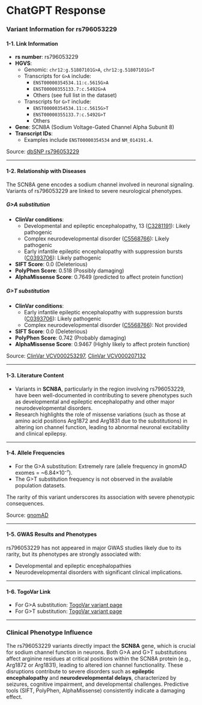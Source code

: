 # ChatGPT Response

### Variant Information for rs796053229

#### 1-1. **Link Information**
- **rs number**: rs796053229
- **HGVS**: 
  - Genomic: `chr12:g.51807101G>A`, `chr12:g.51807101G>T`
  - Transcripts for `G>A` include:
    - `ENST00000354534.11:c.5615G>A`
    - `ENST00000355133.7:c.5492G>A`
    - Others (see full list in the dataset)
  - Transcripts for `G>T` include:
    - `ENST00000354534.11:c.5615G>T`
    - `ENST00000355133.7:c.5492G>T`
    - Others
- **Gene**: SCN8A (Sodium Voltage-Gated Channel Alpha Subunit 8)
- **Transcript IDs**:
  - Examples include `ENST00000354534` and `NM_014191.4`.

Source: [dbSNP rs796053229](https://identifiers.org/dbsnp/rs796053229)

---

#### 1-2. **Relationship with Diseases**
The SCN8A gene encodes a sodium channel involved in neuronal signaling. Variants of rs796053229 are linked to severe neurological phenotypes.

##### **G>A substitution**
- **ClinVar conditions**:
  - Developmental and epileptic encephalopathy, 13 ([C3281191](https://www.ncbi.nlm.nih.gov/medgen/C3281191)): Likely pathogenic
  - Complex neurodevelopmental disorder ([C5568766](https://www.ncbi.nlm.nih.gov/medgen/C5568766)): Likely pathogenic
  - Early infantile epileptic encephalopathy with suppression bursts ([C0393706](https://www.ncbi.nlm.nih.gov/medgen/C0393706)): Likely pathogenic
- **SIFT Score**: 0.0 (Deleterious)
- **PolyPhen Score**: 0.518 (Possibly damaging)
- **AlphaMissense Score**: 0.7649 (predicted to affect protein function)

##### **G>T substitution**
- **ClinVar conditions**:
  - Early infantile epileptic encephalopathy with suppression bursts ([C0393706](https://www.ncbi.nlm.nih.gov/medgen/C0393706)): Likely pathogenic
  - Complex neurodevelopmental disorder ([C5568766](https://www.ncbi.nlm.nih.gov/medgen/C5568766)): Not provided
- **SIFT Score**: 0.0 (Deleterious)
- **PolyPhen Score**: 0.742 (Probably damaging)
- **AlphaMissense Score**: 0.9467 (Highly likely to affect protein function)

Source: [ClinVar VCV000253297](https://www.ncbi.nlm.nih.gov/clinvar/variation/253297), [ClinVar VCV000207132](https://www.ncbi.nlm.nih.gov/clinvar/variation/207132)

---

#### 1-3. **Literature Content**
- Variants in **SCN8A**, particularly in the region involving rs796053229, have been well-documented in contributing to severe phenotypes such as developmental and epileptic encephalopathy and other major neurodevelopmental disorders.
- Research highlights the role of missense variations (such as those at amino acid positions Arg1872 and Arg1831 due to the substitutions) in altering ion channel function, leading to abnormal neuronal excitability and clinical epilepsy.

---

#### 1-4. **Allele Frequencies**
- For the G>A substitution: Extremely rare (allele frequency in gnomAD exomes = ~6.84×10⁻⁷).
- The G>T substitution frequency is not observed in the available population datasets.

The rarity of this variant underscores its association with severe phenotypic consequences.

Source: [gnomAD](https://gnomad.broadinstitute.org/variant/12-51807101-G-A?dataset=gnomad_r4)

---

#### 1-5. **GWAS Results and Phenotypes**
rs796053229 has not appeared in major GWAS studies likely due to its rarity, but its phenotypes are strongly associated with:
- Developmental and epileptic encephalopathies
- Neurodevelopmental disorders with significant clinical implications.

---

#### 1-6. **TogoVar Link**
- For G>A substitution: [TogoVar variant page](https://www.ncbi.nlm.nih.gov/clinvar/variation/253297)
- For G>T substitution: [TogoVar variant page](https://www.ncbi.nlm.nih.gov/clinvar/variation/207132)

---

### Clinical Phenotype Influence
The rs796053229 variants directly impact the **SCN8A** gene, which is crucial for sodium channel function in neurons. Both G>A and G>T substitutions affect arginine residues at critical positions within the SCN8A protein (e.g., Arg1872 or Arg1831), leading to altered ion channel functionality. These disruptions contribute to severe disorders such as **epileptic encephalopathy** and **neurodevelopmental delays**, characterized by seizures, cognitive impairment, and developmental challenges. Predictive tools (SIFT, PolyPhen, AlphaMissense) consistently indicate a damaging effect.